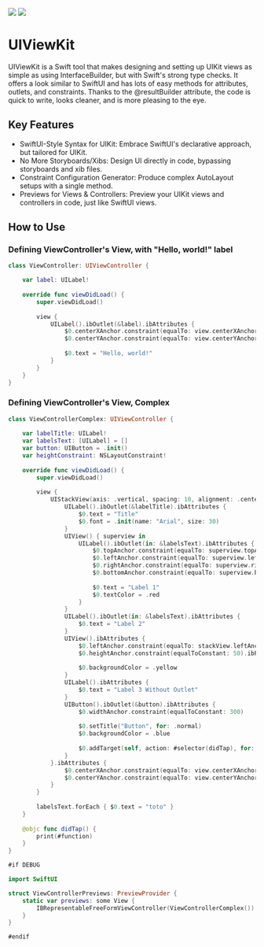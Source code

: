 [![](https://img.shields.io/endpoint?url=https%3A%2F%2Fswiftpackageindex.com%2Fapi%2Fpackages%2FAdobels%2FUIViewKit%2Fbadge%3Ftype%3Dswift-versions)](https://swiftpackageindex.com/Adobels/UIViewKit)
[![](https://img.shields.io/endpoint?url=https%3A%2F%2Fswiftpackageindex.com%2Fapi%2Fpackages%2FAdobels%2FUIViewKit%2Fbadge%3Ftype%3Dplatforms)](https://swiftpackageindex.com/Adobels/UIViewKit)

# UIViewKit

UIViewKit is a Swift tool that makes designing and setting up UIKit views as simple as using InterfaceBuilder, but with Swift's strong type checks. It offers a look similar to SwiftUI and has lots of easy methods for attributes, outlets, and constraints. Thanks to the @resultBuilder attribute, the code is quick to write, looks cleaner, and is more pleasing to the eye.

## Key Features

- SwiftUI-Style Syntax for UIKit: Embrace SwiftUI's declarative approach, but tailored for UIKit.
- No More Storyboards/Xibs: Design UI directly in code, bypassing storyboards and xib files.
- Constraint Configuration Generator: Produce complex AutoLayout setups with a single method.
- Previews for Views & Controllers: Preview your UIKit views and controllers in code, just like SwiftUI views.

## How to Use

### Defining ViewController's View, with "Hello, world!" label

```swift
class ViewController: UIViewController {

    var label: UILabel!
        
    override func viewDidLoad() {
        super.viewDidLoad()
        
        view {
            UILabel().ibOutlet(&label).ibAttributes {
                $0.centerXAnchor.constraint(equalTo: view.centerXAnchor)
                $0.centerYAnchor.constraint(equalTo: view.centerYAnchor)
                
                $0.text = "Hello, world!"
            }
        }
    }
}
```

### Defining ViewController's View, Complex

```swift
class ViewControllerComplex: UIViewController {
    
    var labelTitle: UILabel!
    var labelsText: [UILabel] = []
    var button: UIButton = .init()
    var heightConstraint: NSLayoutConstraint!
    
    override func viewDidLoad() {
        super.viewDidLoad()
        
        view {
            UIStackView(axis: .vertical, spacing: 10, alignment: .center) { stackView in
                UILabel().ibOutlet(&labelTitle).ibAttributes {
                    $0.text = "Title"
                    $0.font = .init(name: "Arial", size: 30)
                }
                UIView() { superview in
                    UILabel().ibOutlet(in: &labelsText).ibAttributes {
                        $0.topAnchor.constraint(equalTo: superview.topAnchor)
                        $0.leftAnchor.constraint(equalTo: superview.leftAnchor)
                        $0.rightAnchor.constraint(equalTo: superview.rightAnchor)
                        $0.bottomAnchor.constraint(equalTo: superview.bottomAnchor)
                        
                        $0.text = "Label 1"
                        $0.textColor = .red
                    }
                }
                UILabel().ibOutlet(in: &labelsText).ibAttributes {
                    $0.text = "Label 2"
                }
                UIView().ibAttributes {
                    $0.leftAnchor.constraint(equalTo: stackView.leftAnchor)
                    $0.heightAnchor.constraint(equalToConstant: 50).ibPriority(.defaultHigh - 1).ibOutlet(&heightConstraint)
                    
                    $0.backgroundColor = .yellow
                }
                UILabel().ibAttributes {
                    $0.text = "Label 3 Without Outlet"
                }
                UIButton().ibOutlet(&button).ibAttributes {
                    $0.widthAnchor.constraint(equalToConstant: 300)
                    
                    $0.setTitle("Button", for: .normal)
                    $0.backgroundColor = .blue
                    
                    $0.addTarget(self, action: #selector(didTap), for: .touchUpInside)
                }
            }.ibAttributes {
                $0.centerXAnchor.constraint(equalTo: view.centerXAnchor)
                $0.centerYAnchor.constraint(equalTo: view.centerYAnchor)
            }
        }
        
        labelsText.forEach { $0.text = "toto" }
    }
    
    @objc func didTap() {
        print(#function)
    }
}

#if DEBUG

import SwiftUI

struct ViewControllerPreviews: PreviewProvider {
    static var previews: some View {
        IBRepresentableFreeFormViewController(ViewControllerComplex())
    }
}

#endif
```
